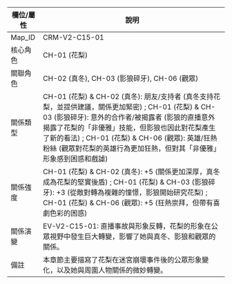 | 欄位/屬性 | 說明 |
|---|---|
| Map_ID | CRM-V2-C15-01 |
| 核心角色 | CH-01 (花梨) |
| 關聯角色 | CH-02 (真冬), CH-03 (影狼碎牙), CH-06 (觀眾) |
| 關係類型 | CH-01 (花梨) & CH-02 (真冬): 朋友/支持者 (真冬支持花梨，並提供建議，關係更加緊密) ; CH-01 (花梨) & CH-03 (影狼碎牙): 意外的合作者/被揭露者 (影狼的直播意外揭露了花梨的「非優雅」技能，但影狼也因此對花梨產生了新的看法) ; CH-01 (花梨) & CH-06 (觀眾): 英雄/狂熱粉絲 (觀眾對花梨的英雄行為更加狂熱，但對其「非優雅」形象感到困惑和戲謔) |
| 關係強度 | CH-01 (花梨) & CH-02 (真冬): +5 (關係更加深厚，真冬成為花梨的堅實後盾) ; CH-01 (花梨) & CH-03 (影狼碎牙): +3 (從敵對轉為複雜的憧憬，影狼開始研究花梨) ; CH-01 (花梨) & CH-06 (觀眾): +5 (狂熱崇拜，但帶有喜劇色彩的困惑) |
| 關係演變 | EV-V2-C15-01: 直播事故與形象反轉，花梨的形象在公眾視野中發生巨大轉變，影響了她與真冬、影狼和觀眾的關係。 |
| 備註 | 本章節主要描寫了花梨在迷宮崩壞事件後的公眾形象變化，以及她與周圍人物關係的微妙轉變。 |
